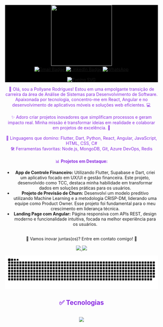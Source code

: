 <div align="center">
   <div id="header" align="center" style="background-color:#000000">
      <img src="https://media.giphy.com/media/NgurY1o4z080Jfoyzw/giphy.gif" width="200" height="200"/>
   </div>

   <div id="badges" align="center" style="background-color:#000000">
      <a href="mailto:pollyanerodriguesfernandes@gmail.com" target="_blank">
         <img src="https://img.shields.io/badge/Gmail-FFDB58?style=for-the-badge&logo=gmail&logoColor=white" alt="Gmail Badge"/>
      </a>
      <a href="https://br.linkedin.com/in/pollyrfs" target="_blank">
         <img src="https://img.shields.io/badge/LinkedIn-FFDB58?style=for-the-badge&logo=linkedin&logoColor=white" alt="LinkedIn Badge"/>
      </a>
      <a href="#" title="WhatsApp">
         <img src="https://img.shields.io/badge/-WhatsApp-8A2BE2?style=for-the-badge&labelColor=8A2BE2&logo=whatsapp&logoColor=white" alt="WhatsApp"/>
      </a>
      <br><br>
      <a href="https://git.io/typing-svg">
         <img src="https://readme-typing-svg.demolab.com?font=Fira+Code&size=30&pause=1000&color=8A2BE2&multiline=true&width=435&lines=🌟+Bem-vindos(as)!+🚀💼" alt="Typing SVG"/>
      </a>
   </div>

   <p align="center" style="color:#8A2BE2">
      🎉 Olá, sou a Pollyane Rodrigues! Estou em uma empolgante transição de carreira da área de Análise de Sistemas para Desenvolvimento de Software. Apaixonada por tecnologia, concentro-me em React, Angular e no desenvolvimento de aplicativos móveis e soluções web eficientes. 💻<br><br>
      ✨ Adoro criar projetos inovadores que simplificam processos e geram impacto real. Minha missão é transformar ideias em realidade e colaborar em projetos de excelência. 🚀<br><br>
      🦄 Linguagens que domino: Flutter, Dart, Python, React, Angular, JavaScript, HTML, CSS, C#<br>
      🛠️ Ferramentas favoritas: Node.js, MongoDB, Git, Azure DevOps, Redis<br><br>
      📊 <strong>Projetos em Destaque:</strong>
      <ul>
         <li><strong>App de Controle Financeiro:</strong> Utilizando Flutter, Supabase e Dart, criei um aplicativo focado em UX/UI e gestão financeira. Este projeto, desenvolvido como TCC, destaca minha habilidade em transformar dados em soluções práticas para os usuários.</li>
         <li><strong>Projeto de Previsão de Churn:</strong> Desenvolvi um modelo preditivo utilizando Machine Learning e a metodologia CRISP-DM, liderando uma equipe como Product Owner. Esse projeto foi fundamental para o meu crescimento em liderança técnica.</li>
         <li><strong>Landing Page com Angular:</strong> Página responsiva com APIs REST, design moderno e funcionalidade intuitiva, focada na melhor experiência para os usuários.</li>
      </ul><br>
      📢 Vamos inovar juntas(os)? Entre em contato comigo! 🚀
   </p>
</div>

<div align="center">
  <a href="https://github.com/Polly-Silva">
    <img height="190em" src="https://github-readme-stats.vercel.app/api/top-langs/?username=Polly-Silva&layout=compact&langs_count=7&hide=prs&theme=gotham&text_color=FFDB58&title_color=8A2BE2&hide_border=none&bg_color=0D1117&custom_title=Top%20Languages"/>
    <img height="190em" src="https://github-readme-stats.vercel.app/api?username=Polly-Silva&theme=gotham&show_icons=true&icon_color=8A2BE2&text_color=FFDB58&title_color=8A2BE2&hide_border=none&bg_color=0D1117&custom_title=GitHub%20Stats"/>
  </a>
</div>

![github-contribution-grid-snake](https://raw.githubusercontent.com/Platane/snk/output/github-contribution-grid-snake.svg?color_snake=8A2BE2&color_bg=FFDB58)

<div align="center">
  <h2 style="color:#8A2BE2">✅ Tecnologias</h2>
</div>

<div align="center"><br>
  <img src="https://skillicons.dev/icons?i=flutter,dart,python,react,angular,js,html,css,csharp,typescript,aws,vscode,figma,nodejs,mongodb,azure,redis,git" /><br><br>
</div><br>
